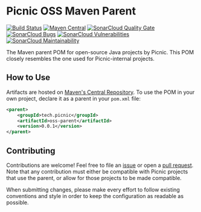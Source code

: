 # Picnic OSS Maven Parent

[![Build Status][travisci-badge]][travisci-builds]
[![Maven Central][maven-central-badge]][maven-central-browse]
[![SonarCloud Quality Gate][sonarcloud-badge-quality-gate]][sonarcloud-dashboard]
[![SonarCloud Bugs][sonarcloud-badge-bugs]][sonarcloud-measure-reliability]
[![SonarCloud Vulnerabilities][sonarcloud-badge-vulnerabilities]][sonarcloud-measure-security]
[![SonarCloud Maintainability][sonarcloud-badge-maintainability]][sonarcloud-measure-maintainability]

The Maven parent POM for open-source Java projects by Picnic. This POM closely
resembles the one used for Picnic-internal projects.

## How to Use

Artifacts are hosted on [Maven's Central Repository][maven-central-search]. To
use the POM in your own project, declare it as a parent in your `pom.xml` file:

```xml
<parent>
    <groupId>tech.picnic</groupId>
    <artifactId>oss-parent</artifactId>
    <version>0.0.1</version>
</parent>
```

## Contributing

Contributions are welcome! Feel free to file an [issue][new-issue] or open a
[pull request][new-pr]. Note that any contribution must either be compatible
with Picnic projects that use the parent, or allow for those projects to be
made compatible.

When submitting changes, please make every effort to follow existing
conventions and style in order to keep the configuration as readable as
possible.

[maven-central-badge]: https://img.shields.io/maven-central/v/tech.picnic/oss-parent.svg
[maven-central-browse]: https://repo1.maven.org/maven2/tech/picnic/oss-parent/
[maven-central-search]: https://search.maven.org
[new-issue]: https://github.com/PicnicSupermarket/oss-parent/issues/new
[new-pr]: https://github.com/PicnicSupermarket/oss-parent/compare
[sonarcloud-badge-bugs]: https://sonarcloud.io/api/project_badges/measure?project=tech.picnic%3Aoss-parent&metric=bugs
[sonarcloud-badge-maintainability]: https://sonarcloud.io/api/project_badges/measure?project=tech.picnic%3Aoss-parent&metric=sqale_rating
[sonarcloud-badge-quality-gate]: https://sonarcloud.io/api/project_badges/measure?project=tech.picnic%3Aoss-parent&metric=alert_status
[sonarcloud-badge-vulnerabilities]: https://sonarcloud.io/api/project_badges/measure?project=tech.picnic%3Aoss-parent&metric=vulnerabilities
[sonarcloud-dashboard]: https://sonarcloud.io/dashboard?id=tech.picnic%3Aoss-parent
[sonarcloud-measure-reliability]: https://sonarcloud.io/component_measures?id=tech.picnic%3Aoss-parent&metric=Reliability
[sonarcloud-measure-security]: https://sonarcloud.io/component_measures?id=tech.picnic%3Aoss-parent&metric=Security
[sonarcloud-measure-maintainability]: https://sonarcloud.io/component_measures?id=tech.picnic%3Aoss-parent&metric=Maintainability
[travisci-badge]: https://travis-ci.org/PicnicSupermarket/oss-parent.svg?branch=master
[travisci-builds]: https://travis-ci.org/PicnicSupermarket/oss-parent
